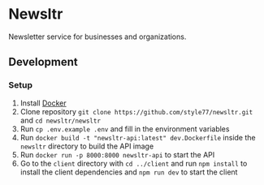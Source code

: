 # Newsltr

Newsletter service for businesses and organizations.

## Development

### Setup

1. Install [Docker](https://docs.docker.com/install/)
2. Clone repository `git clone https://github.com/style77/newsltr.git` and `cd newsltr/newsltr`
3. Run `cp .env.example .env` and fill in the environment variables
4. Run `docker build -t "newsltr-api:latest" dev.Dockerfile` inside the `newsltr` directory to build the API image
5. Run `docker run -p 8000:8000 newsltr-api` to start the API
6. Go to the `client` directory with `cd ../client` and run `npm install` to install the client dependencies and `npm run dev` to start the client